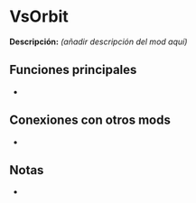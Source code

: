# VsOrbit

**Descripción:** *(añadir descripción del mod aquí)*

## Funciones principales
- 

## Conexiones con otros mods
- 

## Notas
- 
